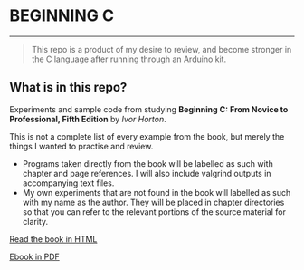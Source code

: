 # BEGINNING C

---

> This repo is a product of my desire to review, and become stronger in the C language after running through an Arduino kit.

## What is in this repo?

Experiments and sample code from studying **Beginning C: From Novice to Professional, Fifth Edition** by *Ivor Horton*.

This is not a complete list of every example from the book, but merely the things I wanted to practise and review.

- Programs taken directly from the book will be labelled as such with chapter and page references. I will also include valgrind outputs in accompanying text files.
- My own experiments that are not found in the book will labelled as such with my name as the author. They will be placed in chapter directories so that you can refer
to the relevant portions of the source material for clarity.

[Read the book in HTML](https://link.springer.com/book/10.1007/978-1-4302-4882-8?)

[Ebook in PDF](http://www.mosaic-industries.com/embedded-systems/_media/c-ide-software-development/learning-c-programming-language/beginning-c-5th-edition-ivor-horton.pdf)
